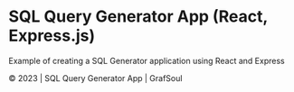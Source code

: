 # SQL Query Generator App (React, Express.js)

Example of creating a SQL Generator application using React and Express

© 2023 | SQL Query Generator App | GrafSoul
